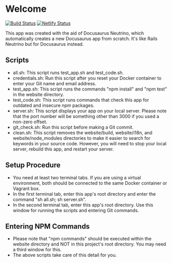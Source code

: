 # Welcome
[![Build Status](https://semaphoreci.com/api/v1/jhsu802701/tutorial-docker-buster-docu/branches/master/badge.svg)](https://semaphoreci.com/jhsu802701/tutorial-docker-buster-docu)
[![Netlify Status](https://api.netlify.com/api/v1/badges/0c01c49e-5e37-4951-9cb1-3ac976d2fed5/deploy-status)](https://app.netlify.com/sites/tutorial-docker-buster-docu/deploys)

This app was created with the aid of Docusaurus Neutrino, which automatically creates a new Docusaurus app from scratch.  It's like Rails Neutrino but for Docusaurus instead.

## Scripts
* all.sh: This script runs test_app.sh and test_code.sh.
* credentials.sh: Run this script after you reset your Docker container to enter your Git name and email address.
* test_app.sh: This script runs the commands "npm install" and "npm test" in the website directory.
* test_code.sh: This script runs commands that check this app for outdated and insecure npm packages.
* server.sh: This script displays your app on your local server. Please note that the port number will be something other than 3000 if you used a non-zero offset.
* git_check.sh: Run this script before making a Git commit.
* clean.sh: This script removes the website/build, website/i18n, and website/node_modules directories to make it easier to search for keywords in your source code.  However, you will need to stop your local server, rebuild this app, and restart your server.

## Setup Procedure
* You need at least two terminal tabs.  If you are using a virtual environment, both should be connected to the same Docker container or Vagrant box.
* In the first terminal tab, enter this app's root directory and enter the command "sh all.sh; sh server.sh".
* In the second terminal tab, enter this app's root directory.  Use this window for running the scripts and entering Git commands.

## Entering NPM Commands
* Please note that "npm commands" should be executed within the website directory and NOT in this project's root directory.  You may need a third window for this.
* The above scripts take care of this detail for you.
